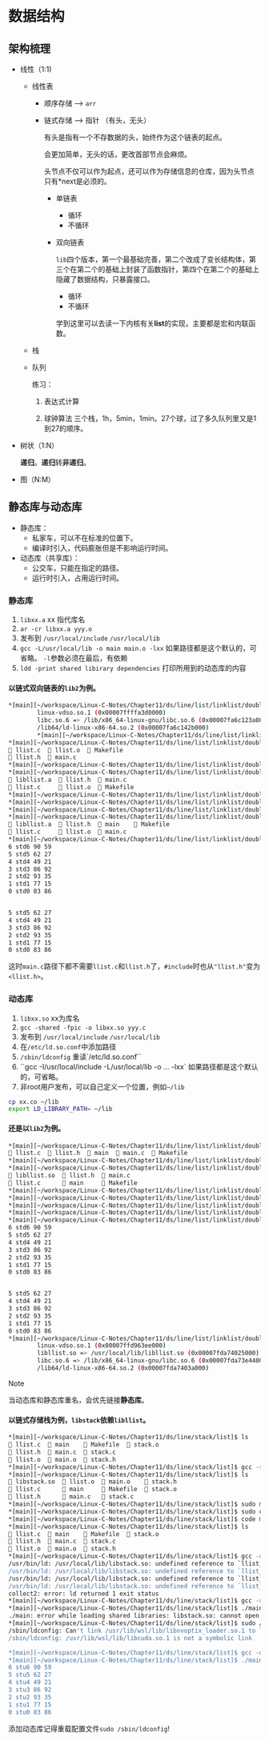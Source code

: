 # 数据结构

## 架构梳理

- 线性（1:1)

  - 线性表

    - 顺序存储  -->  `arr`

    - 链式存储  -->  指针 （有头，无头）

      有头是指有一个不存数据的头，始终作为这个链表的起点。

      会更加简单，无头的话，更改首部节点会麻烦。

      头节点不仅可以作为起点，还可以作为存储信息的仓库，因为头节点只有*next是必须的。
      
      - 单链表
        - 循环
        - 不循环
        
      - 双向链表
        
        `lib`四个版本，第一个最基础完善，第二个改成了变长结构体，第三个在第二个的基础上封装了函数指针，第四个在第二个的基础上隐藏了数据结构，只暴露接口。
        
        - 循环
        - 不循环
        
        学到这里可以去读一下内核有关**list**的实现，主要都是宏和内联函数。

  - 栈

  - 队列
  
    练习：
  
    1. 表达式计算
  
    2. 球钟算法
       三个栈，1h，5min，1min。27个球，过了多久队列里又是1到27的顺序。
  
       

- 树状（1:N）

  **递归**。**递归**转**非递归**。

  

- 图（N:M）



## 静态库与动态库

- 静态库：
  - 私家车，可以不在标准的位置下。
  - 编译时引入，代码膨胀但是不影响运行时间。
- 动态库（共享库）：
  - 公交车，只能在指定的路径。
  - 运行时引入，占用运行时间。



### 静态库

1. `libxx.a`
   xx 指代库名
2. `ar -cr libxx.a yyy.o`
3. 发布到
   `/usr/local/include`
   `/usr/local/lib`
4. `gcc -L/usr/local/lib -o main main.o -lxx`
   如果路径都是这个默认的，可省略。
   `-l`参数必须在最后，有依赖
5. `ldd -print shared libirary dependencies`
   打印所用到的动态库的内容



#### 以链式双向链表的`lib2`为例。

```bash
*[main][~/workspace/Linux-C-Notes/Chapter11/ds/line/list/linklist/double/lib2]$ ldd ./main 
        linux-vdso.so.1 (0x00007ffffa3d0000)
        libc.so.6 => /lib/x86_64-linux-gnu/libc.so.6 (0x00007fa6c123a000)
        /lib64/ld-linux-x86-64.so.2 (0x00007fa6c142b000)
        *[main][~/workspace/Linux-C-Notes/Chapter11/ds/line/list/linklist/double/lib2]$ gcc -c llist.c
*[main][~/workspace/Linux-C-Notes/Chapter11/ds/line/list/linklist/double/lib2]$ ls
 llist.c   llist.o   Makefile
 llist.h   main.c   
*[main][~/workspace/Linux-C-Notes/Chapter11/ds/line/list/linklist/double/lib2]$ ar -cr libllist.a llist.o
*[main][~/workspace/Linux-C-Notes/Chapter11/ds/line/list/linklist/double/lib2]$ ls
 libllist.a   llist.h   main.c
 llist.c      llist.o   Makefile
*[main][~/workspace/Linux-C-Notes/Chapter11/ds/line/list/linklist/double/lib2]$ sudo cp llist.h /usr/local/include 
*[main][~/workspace/Linux-C-Notes/Chapter11/ds/line/list/linklist/double/lib2]$ sudo cp libllist.a /usr/local/lib 
*[main][~/workspace/Linux-C-Notes/Chapter11/ds/line/list/linklist/double/lib2]$ gcc -o main main.c -lllist 
*[main][~/workspace/Linux-C-Notes/Chapter11/ds/line/list/linklist/double/lib2]$ ls
 libllist.a   llist.h   main     Makefile
 llist.c      llist.o   main.c  
*[main][~/workspace/Linux-C-Notes/Chapter11/ds/line/list/linklist/double/lib2]$ ./main
6 std6 90 59
5 std5 62 27
4 std4 49 21
3 std3 86 92
2 std2 93 35
1 std1 77 15
0 std0 83 86


5 std5 62 27
4 std4 49 21
3 std3 86 92
2 std2 93 35
1 std1 77 15
0 std0 83 86
```
这时`main.c`路径下都不需要`llist.c`和`llist.h`了，`#include`时也从`"llist.h"`变为`<llist.h>`。



### 动态库

1. `libxx.so`
   xx为库名
2. `gcc -shared -fpic -o libxx.so yyy.c`
3. 发布到
   `/usr/local/include`
   `/usr/local/lib`
4. 在`/etc/ld.so.conf`中添加路径
5. `/sbin/ldconfig` 重读`/etc/ld.so.conf``
6. ``gcc -I/usr/local/include -L/usr/local/lib -o ... -lxx`
   如果路径都是这个默认的，可省略。
7. 非root用户发布，可以自己定义一个位置，例如`~/lib`

```bash
cp xx.co ~/lib
export LD_LIBRARY_PATH= ~/lib
```



#### 还是以`lib2`为例。


```bash
*[main][~/workspace/Linux-C-Notes/Chapter11/ds/line/list/linklist/double/lib2]$ ls
 llist.c   llist.h   main   main.c   Makefile
*[main][~/workspace/Linux-C-Notes/Chapter11/ds/line/list/linklist/double/lib2]$ gcc -shared -fpic -o libllist.so llist.c
*[main][~/workspace/Linux-C-Notes/Chapter11/ds/line/list/linklist/double/lib2]$ ls
 libllist.so   llist.h   main.c
 llist.c       main      Makefile
*[main][~/workspace/Linux-C-Notes/Chapter11/ds/line/list/linklist/double/lib2]$ sudo mv libllist.so /usr/local/lib
*[main][~/workspace/Linux-C-Notes/Chapter11/ds/line/list/linklist/double/lib2]$ sudo vi /etc/ld.so.conf
*[main][~/workspace/Linux-C-Notes/Chapter11/ds/line/list/linklist/double/lib2]$ sudo /sbin/ldconfig
*[main][~/workspace/Linux-C-Notes/Chapter11/ds/line/list/linklist/double/lib2]$ gcc -o main main.c -lllist
*[main][~/workspace/Linux-C-Notes/Chapter11/ds/line/list/linklist/double/lib2]$ ./main
6 std6 90 59
5 std5 62 27
4 std4 49 21
3 std3 86 92
2 std2 93 35
1 std1 77 15
0 std0 83 86


5 std5 62 27
4 std4 49 21
3 std3 86 92
2 std2 93 35
1 std1 77 15
0 std0 83 86
*[main][~/workspace/Linux-C-Notes/Chapter11/ds/line/list/linklist/double/lib2]$ ldd ./main
        linux-vdso.so.1 (0x00007ffd963ee000)
        libllist.so => /usr/local/lib/libllist.so (0x00007fda74025000)
        libc.so.6 => /lib/x86_64-linux-gnu/libc.so.6 (0x00007fda73e44000)
        /lib64/ld-linux-x86-64.so.2 (0x00007fda7403a000)
```

> [!NOTE]
>
> 当动态库和静态库重名，会优先链接**静态库**。



#### 以链式存储栈为例，`libstack`依赖`libllist`。

```bash
*[main][~/workspace/Linux-C-Notes/Chapter11/ds/line/stack/list]$ ls
 llist.c   main     Makefile   stack.o
 llist.h   main.c   stack.c   
 llist.o   main.o   stack.h   
*[main][~/workspace/Linux-C-Notes/Chapter11/ds/line/stack/list]$ gcc -shared -fpic -o libstack.so stack.c
*[main][~/workspace/Linux-C-Notes/Chapter11/ds/line/stack/list]$ ls
 libstack.so   llist.o   main.o     stack.h
 llist.c       main      Makefile   stack.o
 llist.h       main.c    stack.c   
*[main][~/workspace/Linux-C-Notes/Chapter11/ds/line/stack/list]$ sudo mv libstack.so /usr/local/lib 
*[main][~/workspace/Linux-C-Notes/Chapter11/ds/line/stack/list]$ sudo cp stack.h /usr/local/include 
*[main][~/workspace/Linux-C-Notes/Chapter11/ds/line/stack/list]$ code main.c         
*[main][~/workspace/Linux-C-Notes/Chapter11/ds/line/stack/list]$ ls
 llist.c   main     Makefile   stack.o
 llist.h   main.c   stack.c   
 llist.o   main.o   stack.h   
*[main][~/workspace/Linux-C-Notes/Chapter11/ds/line/stack/list]$ gcc -o main main.c -lstack
/usr/bin/ld: /usr/local/lib/libstack.so: undefined reference to `llist_create'
/usr/bin/ld: /usr/local/lib/libstack.so: undefined reference to `llist_fetch'
/usr/bin/ld: /usr/local/lib/libstack.so: undefined reference to `llist_destroy'
/usr/bin/ld: /usr/local/lib/libstack.so: undefined reference to `llist_insert'
collect2: error: ld returned 1 exit status
*[main][~/workspace/Linux-C-Notes/Chapter11/ds/line/stack/list]$ gcc -o main main.c -lstack -lllist
*[main][~/workspace/Linux-C-Notes/Chapter11/ds/line/stack/list]$ ./main
./main: error while loading shared libraries: libstack.so: cannot open shared object file: No such file or directory
*[main][~/workspace/Linux-C-Notes/Chapter11/ds/line/stack/list]$ sudo /sbin/ldconfig               
/sbin/ldconfig: Can't link /usr/lib/wsl/lib/libnvoptix_loader.so.1 to libnvoptix.so.1
/sbin/ldconfig: /usr/lib/wsl/lib/libcuda.so.1 is not a symbolic link

*[main][~/workspace/Linux-C-Notes/Chapter11/ds/line/stack/list]$ gcc -o main main.c -lstack -lllist
*[main][~/workspace/Linux-C-Notes/Chapter11/ds/line/stack/list]$ ./main                            
6 stu6 90 59
5 stu5 62 27
4 stu4 49 21
3 stu3 86 92
2 stu2 93 35
1 stu1 77 15
0 stu0 83 86
```

添加动态库记得重载配置文件`sudo /sbin/ldconfig`!